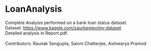 # LoanAnalysis
Complete Analysis performed on a bank loan status dataset. <br/>
Dataset: https://www.kaggle.com/zaurbegiev/my-dataset <br/>
Detailed analysis in Report.pdf. <br/><br/>
Contributors: Raunak Sengupta, Saioni Chatterjee, Aishwarya Pramod
